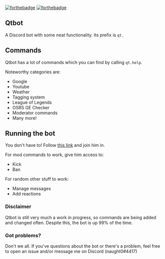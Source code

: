 [![forthebadge](http://forthebadge.com/images/badges/made-with-python.svg)](http://forthebadge.com)
[![forthebadge](http://forthebadge.com/images/badges/built-with-love.svg)](http://forthebadge.com)


## Qtbot

A Discord bot with some neat functionality. Its prefix is `qt.`

## Commands

Qtbot has a lot of commands which you can find by calling `qt.help`.

Noteworthy categories are: 
- Google
- Youtube
- Weather
- Tagging system
- League of Legends
- OSRS GE Checker
- Moderator commands
- Many more!

## Running the bot

You don't have to! Follow [this link](https://discordapp.com/oauth2/authorize?client_id=293151704126586880&scope=bot&permissions=0) and join him in. 

For mod commands to work, give him access to:
* Kick
* Ban

For random other stuff to work:
* Manage messages
* Add reactions


### Disclaimer

Qtbot is still very much a work in progress, so commands are being added and changed often. Despite this, the bot is up 99% of the time.

### Got problems?

Don't we all. If you've questions about the bot or there's a problem, feel free to open an issue and/or message me on Discord (naught0#4417) 

